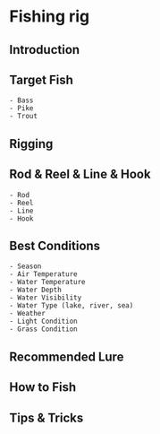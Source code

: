 # Fishing rig

## Introduction

## Target Fish
    - Bass
    - Pike
    - Trout

## Rigging

## Rod & Reel & Line & Hook
    - Rod
    - Reel
    - Line
    - Hook

## Best Conditions
    - Season
    - Air Temperature
    - Water Temperature
    - Water Depth
    - Water Visibility
    - Water Type (lake, river, sea)
    - Weather
    - Light Condition
    - Grass Condition

## Recommended Lure

## How to Fish

## Tips & Tricks